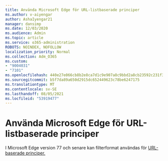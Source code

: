 ```yaml
---
title: Använda Microsoft Edge för URL-listbaserade principer
ms.author: v-aiyengar
author: AshaIyengar21
manager: dansimp
ms.date: 12/03/2020
ms.audience: Admin
ms.topic: article
ms.service: o365-administration
ROBOTS: NOINDEX, NOFOLLOW
localization_priority: Normal
ms.collection: Adm_O365
ms.custom:
- "9004031"
- "7101"
ms.openlocfilehash: 440e27e066cb8b2e8ca7d1c9e907a8c9bbd2a8cb23592c231f343442ff9e06d8
ms.sourcegitcommit: b5f7da89a650d2915dc652449623c78be6247175
ms.translationtype: MT
ms.contentlocale: sv-SE
ms.lasthandoff: 08/05/2021
ms.locfileid: "53919477"
---
```

# <a name="use-microsoft-edges-filter-format-for-url-list-based-policies"></a>Använda Microsoft Edge för URL-listbaserade principer

I Microsoft Edge version 77 och senare kan filterformat användas för [URL-baserade principer.](https://go.microsoft.com/fwlink/?linkid=2135179)